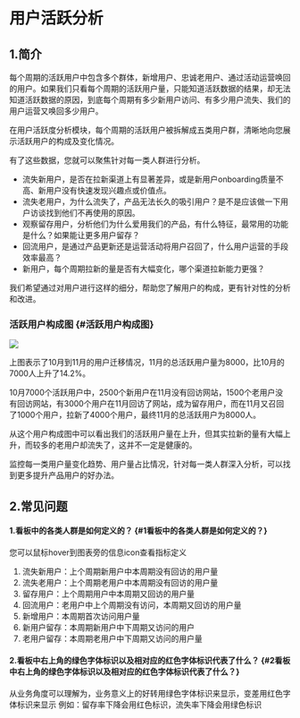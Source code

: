 # 用户活跃分析

## 1.简介

每个周期的活跃用户中包含多个群体，新增用户、忠诚老用户、通过活动运营唤回的用户。如果我们只看每个周期的活跃用户量，只能知道活跃数据的结果，却无法知道活跃数据的原因，到底每个周期有多少新用户访问、有多少用户流失、我们的用户运营又唤回多少用户。

在用户活跃度分析模块，每个周期的活跃用户被拆解成五类用户群，清晰地向您展示活跃用户的构成及变化情况。

有了这些数据，您就可以聚焦针对每一类人群进行分析。

* 流失新用户，是否在拉新渠道上有显著差异，或是新用户onboarding质量不高、新用户没有快速发现兴趣点或价值点。
* 流失老用户，为什么流失了，产品无法长久的吸引用户？是不是应该做一下用户访谈找到他们不再使用的原因。
* 观察留存用户，分析他们为什么爱用我们的产品，有什么特征，最常用的功能是什么？如果能让更多用户留存？
* 回流用户，是通过产品更新还是运营活动将用户召回了，什么用户运营的手段效率最高？
* 新用户，每个周期拉新的量是否有大幅变化，哪个渠道拉新能力更强？

我们希望通过对用户进行这样的细分，帮助您了解用户的构成，更有针对性的分析和改进。

### 活跃用户构成图 {#活跃用户构成图}

![](https://docs.growingio.com/.gitbook/assets/engagement-1.png)

上图表示了10月到11月的用户迁移情况，11月的总活跃用户量为8000，比10月的7000人上升了14.2%。

10月7000个活跃用户中，2500个新用户在11月没有回访网站，1500个老用户没有回访网站，有3000个用户在11月回访了网站，成为留存用户，而在11月又召回了1000个用户，拉新了4000个用户，最终11月的总活跃用户为8000人。

从这个用户构成图中可以看出我们的活跃用户量在上升，但其实拉新的量有大幅上升，而较多的老用户却流失了，这并不一定是健康的。

监控每一类用户量变化趋势、用户量占比情况，针对每一类人群深入分析，可以找到更多提升产品用户的好办法。

## 2.常见问题

#### 1.看板中的各类人群是如何定义的？ {#1看板中的各类人群是如何定义的？}

您可以鼠标hover到图表旁的信息icon查看指标定义

1. 流失新用户：上个周期新用户中本周期没有回访的用户量
2. 流失老用户：上个周期老用户中本周期没有回访的用户量
3. 留存用户：上个周期用户中本周期又回访的用户量
4. 回流用户：老用户中上个周期没有访问，本周期又回访的用户量
5. 新增用户：本周期首次访问用户量
6. 新用户留存：本周期新用户中下周期又访问的用户
7. 老用户留存：本周期老用户中下周期又访问的用户量

#### 2.看板中右上角的绿色字体标识以及相对应的红色字体标识代表了什么？ {#2看板中右上角的绿色字体标识以及相对应的红色字体标识代表了什么？}

从业务角度可以理解为，业务意义上的好转用绿色字体标识来显示，变差用红色字体标识来显示 例如：留存率下降会用红色标识，流失率下降会用绿色标识

